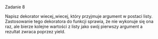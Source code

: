 Zadanie 8

Napisz dekorator wiecej_wiecej, który przyjmuje argument w postaci listy. Zastosowanie tego dekoratora do funkcji sprawia, że nie wykonuje się ona raz, ale bierze kolejne wartości z listy jako swój pierwszy argument a rezultat zwraca poprzez yield.
